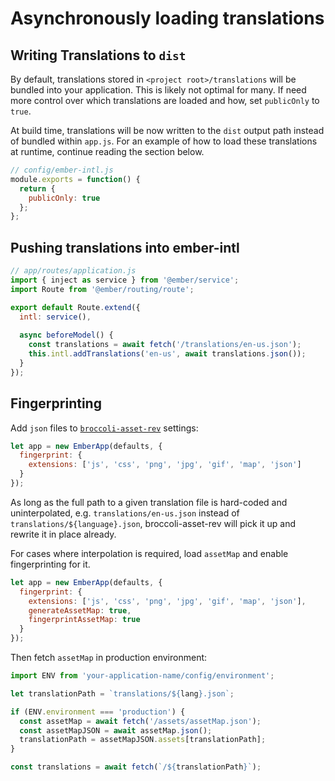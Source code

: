 # Asynchronously loading translations

## Writing Translations to `dist`

By default, translations stored in `<project root>/translations` will be bundled into your application. This is likely not optimal for many. If need more control over which translations are loaded and how, set `publicOnly` to `true`.

At build time, translations will be now written to the `dist` output path instead of bundled within `app.js`. For an example of how to load these translations at runtime, continue reading the section below.

```js
// config/ember-intl.js
module.exports = function() {
  return {
    publicOnly: true
  };
};
```

## Pushing translations into ember-intl

```js
// app/routes/application.js
import { inject as service } from '@ember/service';
import Route from '@ember/routing/route';

export default Route.extend({
  intl: service(),
  
  async beforeModel() {
    const translations = await fetch('/translations/en-us.json');
    this.intl.addTranslations('en-us', await translations.json());
  }
});
```

## Fingerprinting
Add `json` files to [`broccoli-asset-rev`](https://github.com/rickharrison/broccoli-asset-rev) settings:
```js
let app = new EmberApp(defaults, {
  fingerprint: {
    extensions: ['js', 'css', 'png', 'jpg', 'gif', 'map', 'json']
  }
});
```

As long as the full path to a given translation file is hard-coded and uninterpolated, e.g. `translations/en-us.json` instead of `translations/${language}.json`, broccoli-asset-rev will pick it up and rewrite it in place already.

For cases where interpolation is required, load `assetMap` and enable fingerprinting for it.
```js
let app = new EmberApp(defaults, {
  fingerprint: {
    extensions: ['js', 'css', 'png', 'jpg', 'gif', 'map', 'json'],
    generateAssetMap: true,
    fingerprintAssetMap: true
  }
});
```

Then fetch `assetMap`  in production environment:
```js
import ENV from 'your-application-name/config/environment';

let translationPath = `translations/${lang}.json`;

if (ENV.environment === 'production') {
  const assetMap = await fetch('/assets/assetMap.json');
  const assetMapJSON = await assetMap.json();
  translationPath = assetMapJSON.assets[translationPath];
}

const translations = await fetch(`/${translationPath}`);
```
